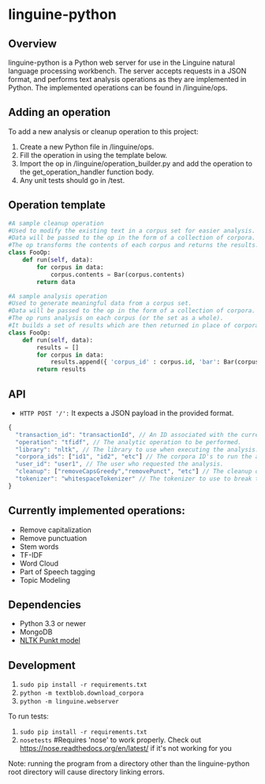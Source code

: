 linguine-python
===============
## Overview
linguine-python is a Python web server for use in the Linguine natural language processing workbench. The server accepts requests in a JSON format, and performs text analysis operations as they are implemented in Python. 
The implemented operations can be found in /linguine/ops.

## Adding an operation

To add a new analysis or cleanup operation to this project:

1. Create a new Python file in /linguine/ops.
2. Fill the operation in using the template below.
3. Import the op in /linguine/operation_builder.py and add the operation to the get_operation_handler function body.
4. Any unit tests should go in /test.

## Operation template

```python
#A sample cleanup operation
#Used to modify the existing text in a corpus set for easier analysis.
#Data will be passed to the op in the form of a collection of corpora.
#The op transforms the contents of each corpus and returns the results.
class FooOp:
	def run(self, data):
		for corpus in data:
			corpus.contents = Bar(corpus.contents)
		return data
```

```python
#A sample analysis operation
#Used to generate meaningful data from a corpus set.
#Data will be passed to the op in the form of a collection of corpora.
#The op runs analysis on each corpus (or the set as a whole).
#It builds a set of results which are then returned in place of corpora.
class FooOp:
	def run(self, data):
		results = []
		for corpus in data:
			results.append({ 'corpus_id' : corpus.id, 'bar': Bar(corpus.contents) })
		return results
```

## API

- `HTTP POST '/':` It expects a JSON payload in the provided format.
```javascript
{
  "transaction_id": "transactionId", // An ID associated with the current request.
  "operation": "tfidf", // The analytic operation to be performed.
  "library": "nltk", // The library to use when executing the analysis.
  "corpora_ids": ["id1", "id2", "etc"] // The corpora ID's to run the analysis on.
  "user_id": "user1", // The user who requested the analysis.
  "cleanup": ["removeCapsGreedy","removePunct", "etc"] // The cleanup operations to perform on the text.
  "tokenizer": "whitespaceTokenizer" // The tokenizer to use to break text into word tokens if needed.
}
```
## Currently implemented operations:

* Remove capitalization
* Remove punctuation
* Stem words
* TF-IDF
* Word Cloud
* Part of Speech tagging
* Topic Modeling

## Dependencies

* Python 3.3 or newer
* MongoDB
* [NLTK Punkt model](http://stackoverflow.com/questions/4867197/failed-loading-english-pickle-with-nltk-data-load)

## Development

1. `sudo pip install -r requirements.txt`
2. `python -m textblob.download_corpora`
3. `python -m linguine.webserver`

To run tests:

1. `sudo pip install -r requirements.txt`
2. `nosetests` #Requires 'nose' to work properly. Check out https://nose.readthedocs.org/en/latest/ if it's not working for you

Note: running the program from a directory other than the linguine-python root directory will cause directory linking errors.
